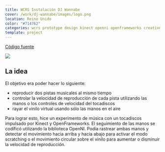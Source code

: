 ```yaml
---
title: WCRS Instalación DJ Wannabe
cover: /work/dj-wannabe/images/logo.png
location: Reino Unido
color: "#714762"
categories: wcrs prototype design kinect openni openframeworks creative-tech inverted open-source
template: project
---
```


<p class="align-center">
<a class="btn github" role="button" href="https://github.com/gazpachu/dj-wannabe" target="_blank">Código fuente</a>
</p>

![](/work/dj-wannabe/images/turn-tables.jpg)

## La idea

El objetivo era poder hacer lo siguiente:

- reproducir dos pistas musicales al mismo tiempo
- controlar la velocidad de reproducción de cada pista utilizando las manos o los controles de velocidad del tocadiscos
- rayar el vinilo virtual usando sólo las manos en el aire

Para lograr esto, hice un experimento de música con un tocadiscos impulsado por Kinect y OpenFrameworks. El seguimiento de las manos se codificó utilizando la biblioteca OpenNI. Podía rastrear ambas manos y detectar el movimiento hacia arriba y hacia abajo para activar el modo scratching o el movimiento circular sobre el vinilo para aumentar o disminuir la velocidad de reproducción.
